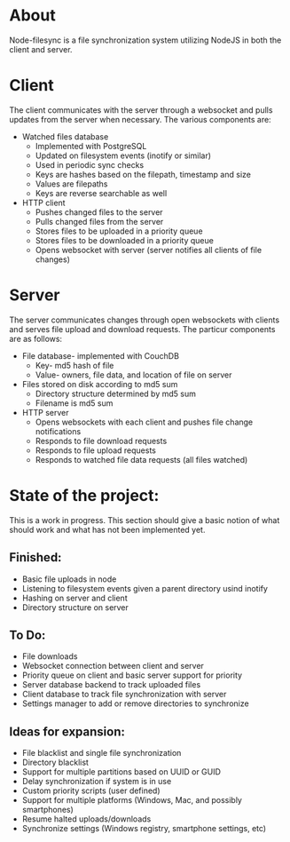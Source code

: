 About
=====

Node-filesync is a file synchronization system utilizing NodeJS in both the client and server.


Client
======

The client communicates with the server through a websocket and pulls updates from the server when necessary. The various components are:

* Watched files database
    * Implemented with PostgreSQL
	* Updated on filesystem events (inotify or similar)
	* Used in periodic sync checks
	* Keys are hashes based on the filepath, timestamp and size
	* Values are filepaths
	* Keys are reverse searchable as well
* HTTP client
    * Pushes changed files to the server
	* Pulls changed files from the server
	* Stores files to be uploaded in a priority queue
	* Stores files to be downloaded in a priority queue
	* Opens websocket with server (server notifies all clients of file changes)


Server
======

The server communicates changes through open websockets with clients and serves file upload and download requests. The particur components are as follows:

* File database- implemented with CouchDB
    * Key- md5 hash of file
	* Value- owners, file data, and location of file on server
* Files stored on disk according to md5 sum
    * Directory structure determined by md5 sum
	* Filename is md5 sum
* HTTP server
    * Opens websockets with each client and pushes file change notifications
	* Responds to file download requests
	* Responds to file upload requests
	* Responds to watched file data requests (all files watched)


State of the project:
=====================

This is a work in progress. This section should give a basic notion of what should work and what has not been implemented yet.

Finished:
---------

* Basic file uploads in node
* Listening to filesystem events given a parent directory usind inotify
* Hashing on server and client
* Directory structure on server

To Do:
------

* File downloads
* Websocket connection between client and server
* Priority queue on client and basic server support for priority
* Server database backend to track uploaded files
* Client database to track file synchronization with server
* Settings manager to add or remove directories to synchronize

Ideas for expansion:
--------------------

* File blacklist and single file synchronization
* Directory blacklist
* Support for multiple partitions based on UUID or GUID
* Delay synchronization if system is in use
* Custom priority scripts (user defined)
* Support for multiple platforms (Windows, Mac, and possibly smartphones)
* Resume halted uploads/downloads
* Synchronize settings (Windows registry, smartphone settings, etc)

